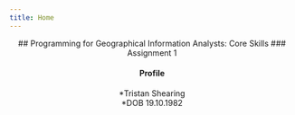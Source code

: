 ```yaml
---
title: Home
---
```


<div align="center">
  ## Programming for Geographical Information Analysts: Core Skills  
  ### Assignment 1

#### Profile  
*Tristan Shearing  
 *DOB 19.10.1982
  
